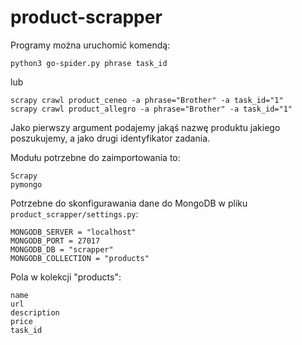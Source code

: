 # product-scrapper

Programy można uruchomić komendą:
```
python3 go-spider.py phrase task_id
```
lub
```
scrapy crawl product_ceneo -a phrase="Brother" -a task_id="1"
scrapy crawl product_allegro -a phrase="Brother" -a task_id="1"
```
Jako pierwszy argument podajemy jakąś nazwę produktu jakiego poszukujemy, a jako drugi identyfikator zadania.

Modułu potrzebne do zaimportowania to:
```
Scrapy
pymongo
```

Potrzebne do skonfigurawania dane do MongoDB w pliku `product_scrapper/settings.py`:
```
MONGODB_SERVER = "localhost"
MONGODB_PORT = 27017
MONGODB_DB = "scrapper"
MONGODB_COLLECTION = "products"
```
Pola w kolekcji "products":
```
name
url
description
price
task_id
```
